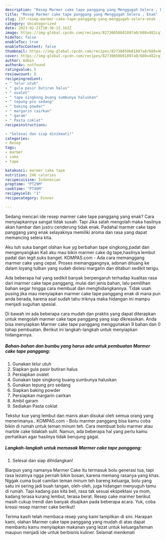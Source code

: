 ```yaml
---
description: "Resep Marmer cake tape panggang yang Menggugah Selera , Enak"
title: "Resep Marmer cake tape panggang yang Menggugah Selera , Enak"
slug: 237-resep-marmer-cake-tape-panggang-yang-menggugah-selera-enak
category: Uncategorized
date: 2023-02-21T10:36:22.162Z
image: https://img-global.cpcdn.com/recipes/82730850b01897a0/680x482cq70/marmer-cake-tape-panggang-foto-resep-utama.jpg
hideToc: false
enableToc: true
enableTocContent: false
thumbnail: https://img-global.cpcdn.com/recipes/82730850b01897a0/680x482cq70/marmer-cake-tape-panggang-foto-resep-utama.jpg
cover: https://img-global.cpcdn.com/recipes/82730850b01897a0/680x482cq70/marmer-cake-tape-panggang-foto-resep-utama.jpg
author: Admin
authorAv: notfound
ratingvalue: 5
reviewcount: 8
recipeingredient:
- " telur utuh"
- " gula pasir butiran halus"
- " ovalet"
- " tape singkong buang sumbunya haluskan"
- " tepung pro sedang"
- " baking powder"
- " margarin cairkan"
- " garam"
- " Pasta coklat"
recipeinstructions:

- "Selesai dan siap dinikmati!"
categories:
- Resep
tags:
- marmer
- cake
- tape

katakunci: marmer cake tape 
nutrition: 246 calories
recipecuisine: Indonesian
preptime: "PT29M"
cooktime: "PT46M"
recipeyield: "1"
recipecategory: Dinner

---
```



Sedang mencari ide resep marmer cake tape panggang yang enak? Cara menyiapkannya sangat tidak susah. Tapi Jika salah mengolah maka hasilnya akan hambar dan justru cenderung tidak enak. Padahal marmer cake tape panggang yang enak selayaknya memiliki aroma dan rasa yang dapat memancing selera kita.


Aku tuh suka banget olahan kue yg berbahan tape singkong,padat dan mengenyangkan Kali aku mau bikin marmer cake dg tape,hasilnya lembut padat dan legit.suks banget. KOMPAS.com - Ada cara memanggang marmer cake yang cepat. Proses memanggangnya, adonan dituang ke dalam loyang tulban yang sudah diolesi margarin dan ditaburi sedikit terigu.

Ada beberapa hal yang sedikit banyak berpengaruh terhadap kualitas rasa dari marmer cake tape panggang, mulai dari jenis bahan, lalu pemilihan bahan segar hingga cara membuat dan menghidangkannya. Tidak usah pusing jika mau menyiapkan marmer cake tape panggang enak di mana pun anda berada, karena asal sudah tahu triknya maka hidangan ini mampu menjadi suguhan spesial.


Di bawah ini ada beberapa cara mudah dan praktis yang dapat diterapkan untuk mengolah marmer cake tape panggang yang siap dikreasikan. Anda bisa menyiapkan Marmer cake tape panggang menggunakan 9 bahan dan 0 tahap pembuatan. Berikut ini langkah-langkah untuk menyiapkan hidangannya.

<!--inarticleads1-->

##### Bahan-bahan dan bumbu yang harus ada untuk pembuatan Marmer cake tape panggang:

1. Gunakan  telur utuh
1. Siapkan  gula pasir butiran halus
1. Persiapkan  ovalet
1. Gunakan  tape singkong buang sumbunya haluskan
1. Gunakan  tepung pro sedang
1. Siapkan  baking powder
1. Persiapkan  margarin cairkan
1. Ambil  garam
1. Sediakan  Pasta coklat


Tekstur kue yang lembut dan manis akan disukai oleh semua orang yang menerimanya.. KOMPAS.com - Bolu marmer panggang bisa kamu coba bikin di rumah untuk teman minum teh. Cara membuat bolu marmer atau marble cake tidaklah sulit. Namun, ada beberapa hal yang perlu kamu perhatikan agar hasilnya tidak berujung gagal. 

<!--inarticleads2-->

##### Langkah-langkah untuk memasak Marmer cake tape panggang:


1. Selesai dan siap dihidangkan!

Biarpun yang namanya Marmer Cake itu termasuk bolu generasi tua, tapi rasa lezatnya ngga pernah bikin bosan, karena memang rasanya yang khas. Nggak cuma buat camilan teman minum teh bareng keluarga, bolu yang satu ini sering jadi buah tangan, oleh-oleh, juga hidangan menyuguh tamu di rumah. Tapi kadang pas kita beli, rasa tak sesuai ekspektasi ya mom, kadang terasa kurang lembut, terasa berat. Resep cake marmer berikut masih cukup trendi dan banyak disajikan pada beberapa acara. Yuk, coba kreasi resep marmer cake berikut! 

Terima kasih telah membaca resep yang kami tampilkan di sini. Harapan kami, olahan Marmer cake tape panggang yang mudah di atas dapat membantu kamu menyiapkan makanan yang lezat untuk keluarga/teman maupun menjadi ide untuk berbisnis kuliner. Selamat menikmati
